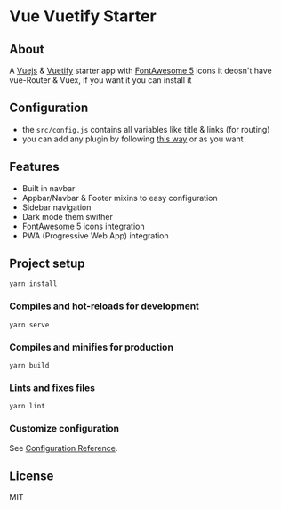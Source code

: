 # Vue Vuetify Starter

## About
A [Vuejs](http://vuejs.org/) & [Vuetify](http://vuetifyjs.com/) starter app with [FontAwesome 5](https://fontawesome.com/) icons
it deosn't have vue-Router & Vuex, if you want it you can install it

## Configuration
+ the `src/config.js` contains all variables like title & links (for routing)
+ you can add any plugin by following [this way](https://vuejs.org/v2/guide/plugins.html) or as you want

## Features
+ Built in navbar
+ Appbar/Navbar & Footer mixins to easy configuration
+ Sidebar navigation
+ Dark mode them swither
+ [FontAwesome 5](https://fontawesome.com/) icons integration
+ PWA (Progressive Web App) integration

## Project setup
```
yarn install
```

### Compiles and hot-reloads for development
```
yarn serve
```

### Compiles and minifies for production
```
yarn build
```

### Lints and fixes files
```
yarn lint
```

### Customize configuration
See [Configuration Reference](https://cli.vuejs.org/config/).

## License
MIT